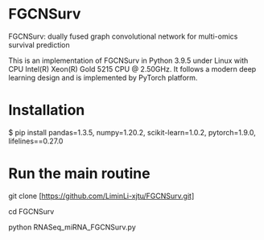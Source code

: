 # FGCNSurv
FGCNSurv: dually fused graph convolutional network for multi-omics survival prediction

This is an implementation of FGCNSurv in Python 3.9.5 under Linux with CPU Intel(R) Xeon(R) Gold 5215 CPU @ 2.50GHz. It follows a modern deep learning design and is implemented by PyTorch platform.

# Installation

$ pip install pandas=1.3.5, numpy=1.20.2, scikit-learn=1.0.2, pytorch=1.9.0, lifelines==0.27.0

# Run the main routine

git clone [https://github.com/LiminLi-xjtu/FGCNSurv.git]

cd FGCNSurv

python RNASeq_miRNA_FGCNSurv.py

